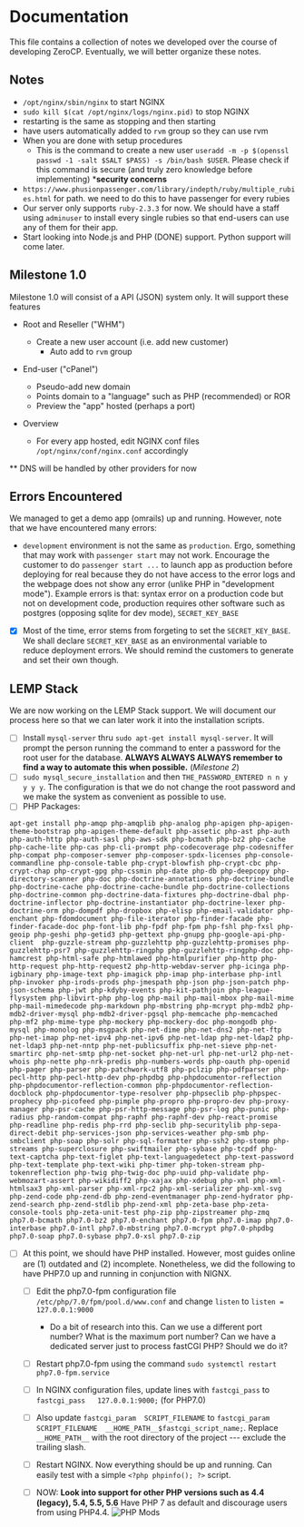 Documentation
=============
This file contains a collection of notes we developed over the course of developing ZeroCP. Eventually, we will better organize these notes.

Notes
-----
- `/opt/nginx/sbin/nginx` to start NGINX
- `sudo kill $(cat /opt/nginx/logs/nginx.pid)` to stop NGINX
- restarting is the same as stopping and then starting
- have users automatically added to `rvm` group so they can use rvm
- When you are done with setup procedures
  - This is the command to create a new user `useradd -m -p $(openssl passwd -1 -salt $SALT $PASS) -s /bin/bash $USER`. Please check if this command is secure (and truly zero knowledge before implementing) ***security concerns**
- `https://www.phusionpassenger.com/library/indepth/ruby/multiple_rubies.html` for path. we need to do this to have passenger for every rubies
- Our server only supports `ruby-2.3.3` for now. We should have a staff using `adminuser` to install every single rubies so that end-users can use any of them for their app.
- Start looking into Node.js and PHP (DONE) support. Python support will come later.

Milestone 1.0
-------------
Milestone 1.0 will consist of a API (JSON) system only. It will support these features
- Root and Reseller ("WHM")
  - Create a new user account (i.e. add new customer)
    - Auto add to `rvm` group
- End-user ("cPanel")
  - Pseudo-add new domain
  - Points domain to a "language" such as PHP (recommended) or ROR
  - Preview the "app" hosted (perhaps a port)
  
- Overview
  - For every app hosted, edit NGINX conf files `/opt/nginx/conf/nginx.conf` accordingly
  
** DNS will be handled by other providers for now

Errors Encountered
------------------
We managed to get a demo app (omrails) up and running. However, note that we have encountered many errors:
- `development` environment is not the same as `production`. Ergo, something that may work with `passenger start` may not work. Encourage the customer to do `passenger start ...` to launch app as production before deploying for real because they do not have access to the error logs and the webpage does not show any error (unlike PHP in "development mode"). Example errors is that: syntax error on a production code but not on development code, production requires other software such as postgres (opposing sqlite for dev mode), `SECRET_KEY_BASE`
- [X] Most of the time, error stems from forgeting to set the `SECRET_KEY_BASE`. We shall declare `SECRET_KEY_BASE` as an environmental variable to reduce deployment errors. We should remind the customers to generate and set their own though.

LEMP Stack
----------
We are now working on the LEMP Stack support. We will document our process here so that we can later work it into the installation scripts.
- [ ] Install `mysql-server` thru `sudo apt-get install mysql-server`. It will prompt the person running the command to enter a password for the root user for the database. **ALWAYS ALWAYS ALWAYS remember to find a way to automate this when possible.** (*Milestone 2*)
- [ ] `sudo mysql_secure_installation` and then `THE_PASSWORD_ENTERED n n y y y y`. The configuration is that we do not change the root password and we make the system as convenient as possible to use.
- [ ] PHP Packages:
```
apt-get install php-amqp php-amqplib php-analog php-apigen php-apigen-theme-bootstrap php-apigen-theme-default php-assetic php-ast php-auth php-auth-http php-auth-sasl php-aws-sdk php-bcmath php-bz2 php-cache php-cache-lite php-cas php-cli-prompt php-codecoverage php-codesniffer php-compat php-composer-semver php-composer-spdx-licenses php-console-commandline php-console-table php-crypt-blowfish php-crypt-cbc php-crypt-chap php-crypt-gpg php-cssmin php-date php-db php-deepcopy php-directory-scanner php-doc php-doctrine-annotations php-doctrine-bundle php-doctrine-cache php-doctrine-cache-bundle php-doctrine-collections php-doctrine-common php-doctrine-data-fixtures php-doctrine-dbal php-doctrine-inflector php-doctrine-instantiator php-doctrine-lexer php-doctrine-orm php-dompdf php-dropbox php-elisp php-email-validator php-enchant php-fdomdocument php-file-iterator php-finder-facade php-finder-facade-doc php-font-lib php-fpdf php-fpm php-fshl php-fxsl php-geoip php-geshi php-getid3 php-gettext php-gnupg php-google-api-php-client  php-guzzle-stream php-guzzlehttp php-guzzlehttp-promises php-guzzlehttp-psr7 php-guzzlehttp-ringphp php-guzzlehttp-ringphp-doc php-hamcrest php-html-safe php-htmlawed php-htmlpurifier php-http php-http-request php-http-request2 php-http-webdav-server php-icinga php-igbinary php-image-text php-imagick php-imap php-interbase php-intl php-invoker php-irods-prods php-jmespath php-json php-json-patch php-json-schema php-jwt php-kdyby-events php-kit-pathjoin php-league-flysystem php-libvirt-php php-log php-mail php-mail-mbox php-mail-mime php-mail-mimedecode php-markdown php-mbstring php-mcrypt php-mdb2 php-mdb2-driver-mysql php-mdb2-driver-pgsql php-memcache php-memcached php-mf2 php-mime-type php-mockery php-mockery-doc php-mongodb php-mysql php-monolog php-msgpack php-net-dime php-net-dns2 php-net-ftp php-net-imap php-net-ipv4 php-net-ipv6 php-net-ldap php-net-ldap2 php-net-ldap3 php-net-nntp php-net-publicsuffix php-net-sieve php-net-smartirc php-net-smtp php-net-socket php-net-url php-net-url2 php-net-whois php-nette php-nrk-predis php-numbers-words php-oauth php-openid php-pager php-parser php-patchwork-utf8 php-pclzip php-pdfparser php-pecl-http php-pecl-http-dev php-phpdbg php-phpdocumentor-reflection php-phpdocumentor-reflection-common php-phpdocumentor-reflection-docblock php-phpdocumentor-type-resolver php-phpseclib php-phpspec-prophecy php-picofeed php-pimple php-propro php-propro-dev php-proxy-manager php-psr-cache php-psr-http-message php-psr-log php-punic php-radius php-random-compat php-raphf php-raphf-dev php-react-promise php-readline php-redis php-rrd php-seclib php-securitylib php-sepa-direct-debit php-services-json php-services-weather php-smb php-smbclient php-soap php-solr php-sql-formatter php-ssh2 php-stomp php-streams php-superclosure php-swiftmailer php-sybase php-tcpdf php-text-captcha php-text-figlet php-text-languagedetect php-text-password php-text-template php-text-wiki php-timer php-token-stream php-tokenreflection php-twig php-twig-doc php-uuid php-validate php-webmozart-assert php-wikidiff2 php-xajax php-xdebug php-xml php-xml-htmlsax3 php-xml-parser php-xml-rpc2 php-xml-serializer php-xml-svg php-zend-code php-zend-db php-zend-eventmanager php-zend-hydrator php-zend-search php-zend-stdlib php-zend-xml php-zeta-base php-zeta-console-tools php-zeta-unit-test php-zip php-zipstreamer php-zmq php7.0-bcmath php7.0-bz2 php7.0-enchant php7.0-fpm php7.0-imap php7.0-interbase php7.0-intl php7.0-mbstring php7.0-mcrypt php7.0-phpdbg php7.0-soap php7.0-sybase php7.0-xsl php7.0-zip
```
- [ ] At this point, we should have PHP installed. However, most guides online are (1) outdated and (2) incomplete. Nonetheless, we did the following to have PHP7.0 up and running in conjunction with NIGNX.
  - [ ] Edit the php7.0-fpm configuration file `/etc/php/7.0/fpm/pool.d/www.conf` and change `listen` to `listen = 127.0.0.1:9000`
    - Do a bit of research into this. Can we use a different port number? What is the maximum port number? Can we have a dedicated server just to process fastCGI PHP? Should we do it?
  - [ ] Restart php7.0-fpm using the command `sudo systemctl restart php7.0-fpm.service`
  - [ ] In NGINX configuration files, update lines with `fastcgi_pass` to `fastcgi_pass   127.0.0.1:9000;` (for PHP7.0)
  - [ ] Also update `fastcgi_param  SCRIPT_FILENAME` to `fastcgi_param  SCRIPT_FILENAME  __HOME_PATH__$fastcgi_script_name;`. Replace `__HOME_PATH__` with the root directory of the project --- exclude the trailing slash.
  - [ ] Restart NGINX. Now everything should be up and running. Can easily test with a simple `<?php phpinfo(); ?>` script.
  
  - [ ] NOW: **Look into support for other PHP versions such as 4.4 (legacy), 5.4, 5.5, 5.6** Have PHP 7 as default and discourage users from using PHP4.4.
  ![PHP Mods](https://raw.githubusercontent.com/kkhuong/ZeroCP/master/doc/php_essentials.png)
